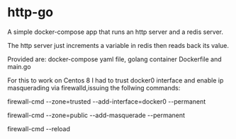# http-go

A simple docker-compose app that runs an http server and a redis server.

The http server just increments a variable in redis then reads back its value.

Provided are: docker-compose yaml file, golang container Dockerfile and main.go

For this to work on Centos 8 I had to trust docker0 interface 
and enable ip masquerading via firewalld,issuing the follwing commands:

firewall-cmd --zone=trusted --add-interface=docker0 --permanent

firewall-cmd --zone=public --add-masquerade --permanent

firewall-cmd --reload
